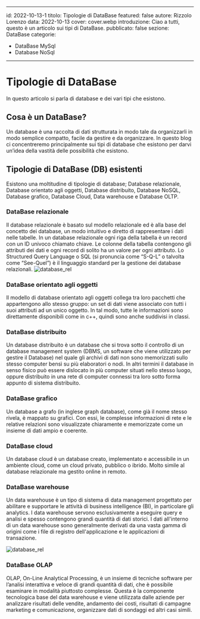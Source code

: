 
---
id: 2022-10-13-1
titolo: Tipologie di DataBase
featured: false
autore: Rizzolo Lorenzo
data: 2022-10-13
cover: cover.webp
introduzione: Ciao a tutti, questo è un articolo sui tipi di DataBase.
pubblicato: false
sezione: DataBase
categorie:
  - DataBase MySql
  - Database NoSql
---

# Tipologie di DataBase
In questo articolo si parla di database e dei vari tipi che esistono.

## Cosa è un DataBase?
Un database è una raccolta di dati strutturata in modo tale da organizzarli in modo semplice compatto, facile da gestire e da organizzare. In questo blog ci concentreremo principalmente sui tipi di database che esistono per darvi un’idea della vastità delle possibilità che esistono.

## Tipologie di DataBase (DB) esistenti
Esistono una moltitudine di tipologie di database; Database relazionale, Database orientato agli oggetti, Database distribuito, Database NoSQL, Database grafico, Database Cloud, Data warehouse e Database OLTP.

### DataBase relazionale 
Il database relazionale è basato sul modello relazionale ed è alla base del concetto dei database, un modo intuitivo e diretto di rappresentare i dati nelle tabelle. In un database relazionale ogni riga della tabella è un record con un ID univoco chiamato chiave. Le colonne della tabella contengono gli attributi dei dati e ogni record di solito ha un valore per ogni attributo. Lo Structured Query Language o SQL (si pronuncia come “S-Q-L” o talvolta come “See-Quel”) è il linguaggio standard per la gestione dei database relazionali.
![database_rel](/img/posts/tipologie-di-database/db_relazionale.jpg)
### DataBase orientato agli oggetti
Il modello di database orientato agli oggetti collega tra loro pacchetti che appartengono allo stesso gruppo: un set di dati viene associato con tutti i suoi attributi ad un unico oggetto. In tal modo, tutte le informazioni sono direttamente disponibili come in c++, quindi sono anche suddivisi in classi.

### DataBase distribuito
Un database distribuito è un database che si trova sotto il controllo di un database management system (DBMS, un software che viene utilizzato per gestire il Database) nel quale gli archivi di dati non sono memorizzati sullo stesso computer bensì su più elaboratori o nodi. In altri termini il database in senso fisico può essere dislocato in più computer situati nello stesso luogo, oppure distribuito in una rete di computer connessi tra loro sotto forma appunto di sistema distribuito.

### DataBase grafico
Un database a grafo (in inglese graph database), come già il nome stesso rivela, è mappato su grafici. Con essi, le complesse informazioni di rete e le relative relazioni sono visualizzate chiaramente e memorizzate come un insieme di dati ampio e coerente.

### DataBase cloud
Un database cloud è un database creato, implementato e accessibile in un ambiente cloud, come un cloud privato, pubblico o ibrido. Molto simile al database relazionale ma gestito online in remoto.

### DataBase warehouse
Un data warehouse è un tipo di sistema di data management progettato per abilitare e supportare le attività di business intelligence (BI), in particolare gli analytics. I data warehouse servono esclusivamente a eseguire query e analisi e spesso contengono grandi quantità di dati storici. I dati all'interno di un data warehouse sono generalmente derivati da una vasta gamma di origini come i file di registro dell'applicazione e le applicazioni di transazione.

![database_rel](/img/posts/tipologie-di-database/DataWarehouse.png)

### DataBase OLAP
OLAP, On-Line Analytical Processing, è un insieme di tecniche software per l’analisi interattiva e veloce di grandi quantità di dati, che è possibile esaminare in modalità piuttosto complesse. Questa è la componente tecnologica base del data warehouse e viene utilizzata dalle aziende per analizzare risultati delle vendite, andamento dei costi, risultati di campagne marketing e comunicazione, organizzare dati di sondaggi ed altri casi simili.
